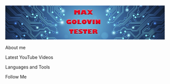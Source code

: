 [![Header](https://github.com/Max13Tester/Max13Tester/blob/main/imag/Git%20imag%20Golovin.png)](https://www.linkedin.com/in/maxim-golovin-b21042294/)

About me

Latest YouTube Videos

Languages and Tools

Follow Me